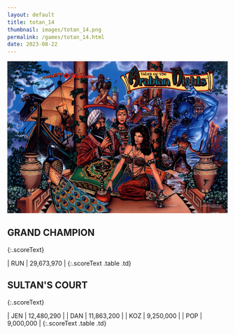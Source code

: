 ```yaml
---
layout: default
title: totan_14
thumbnail: images/totan_14.png
permalink: /games/totan_14.html
date: 2023-08-22
---
```


<img src="../images/totan_14.png" class="gameThumbnail img-fluid mx-auto align-middle"></a>
## GRAND CHAMPION
{:.scoreText}

| RUN | 29,673,970 | 
{:.scoreText .table .td}

## SULTAN'S COURT
{:.scoreText}

| JEN | 12,480,290 | 
| DAN | 11,863,200 | 
| KOZ | 9,250,000 | 
| POP | 9,000,000 | 
{:.scoreText .table .td}
